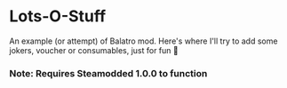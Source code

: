# Lots-O-Stuff
An example (or attempt) of Balatro mod.
Here's where I'll try to add some jokers, voucher or consumables, just for fun 🤡

### **Note: Requires Steamodded 1.0.0 to function**
